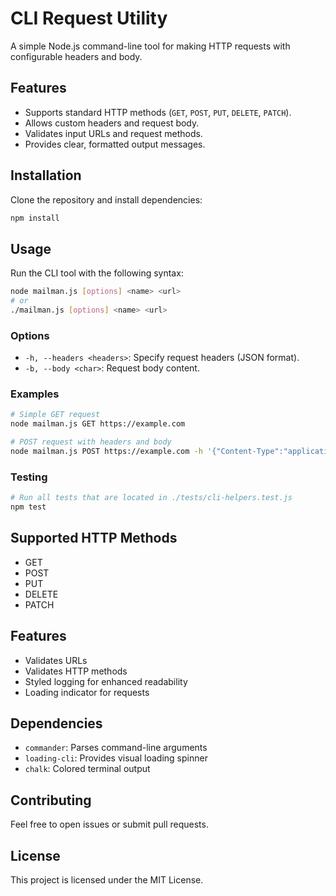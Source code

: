 # CLI Request Utility

A simple Node.js command-line tool for making HTTP requests with configurable headers and body.

## Features

- Supports standard HTTP methods (`GET`, `POST`, `PUT`, `DELETE`, `PATCH`).
- Allows custom headers and request body.
- Validates input URLs and request methods.
- Provides clear, formatted output messages.

## Installation

Clone the repository and install dependencies:

```bash
npm install
```

## Usage

Run the CLI tool with the following syntax:

```bash
node mailman.js [options] <name> <url>
# or
./mailman.js [options] <name> <url> 
```

### Options

- `-h, --headers <headers>`: Specify request headers (JSON format).
- `-b, --body <char>`: Request body content.

### Examples

```bash
# Simple GET request
node mailman.js GET https://example.com

# POST request with headers and body
node mailman.js POST https://example.com -h '{"Content-Type":"application/json"}' -b '{"key":"value"}'
```

### Testing

```bash
# Run all tests that are located in ./tests/cli-helpers.test.js
npm test
```

## Supported HTTP Methods

- GET
- POST
- PUT
- DELETE
- PATCH

## Features

- Validates URLs
- Validates HTTP methods
- Styled logging for enhanced readability
- Loading indicator for requests

## Dependencies

- `commander`: Parses command-line arguments
- `loading-cli`: Provides visual loading spinner
- `chalk`: Colored terminal output

## Contributing

Feel free to open issues or submit pull requests.

## License

This project is licensed under the MIT License.

